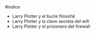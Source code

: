 #indice

* Larry Plotter y el bucle filosofal
* Larry Plotter y la clave secreta del wifi
* Larry Plotter y el prisionero del firewall